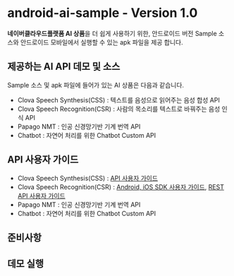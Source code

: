 # android-ai-sample - Version 1.0

**네이버클라우드플랫폼 AI 상품**을 더 쉽게 사용하기 위한, 안드로이드 버전 Sample 소스와 
안드로이드 모바일에서 실행할 수 있는 apk 파일을 제공 합니다.


## 제공하는 AI API 데모 및 소스
Sample 소스 및 apk 파일에 들어가 있는 AI 상품은 다음과 같습니다.

* Clova Speech Synthesis(CSS) : 텍스트를 음성으로 읽어주는 음성 합성 API
* Clova Speech Recognition(CSR) : 사람의 목소리를 텍스트로 바꿔주는 음성 인식 API
* Papago NMT : 인공 신경망기반 기계 번역 API
* Chatbot : 자연어 처리를 위한 Chatbot Custom API

## API 사용자 가이드

* Clova Speech Synthesis(CSS) : [API 사용자 가이드](http://docs.ncloud.com/ko/naveropenapi_v3/speech/synthesis.html)
* Clova Speech Recognition(CSR) : [Android, iOS SDK 사용자 가이드](http://docs.ncloud.com/ko/naveropenapi_v3/speech/recognition-sdk.html), [REST API 사용자 가이드](http://docs.ncloud.com/ko/naveropenapi_v3/speech/recognition-api.html)
* Papago NMT : 인공 신경망기반 기계 번역 API
* Chatbot : 자연어 처리를 위한 Chatbot Custom API

## 준비사항
## 데모 실행







[sdk-website]: http://aws.amazon.com/sdkforphp
[sdk-forum]: https://forums.aws.amazon.com/forum.jspa?forumID=80
